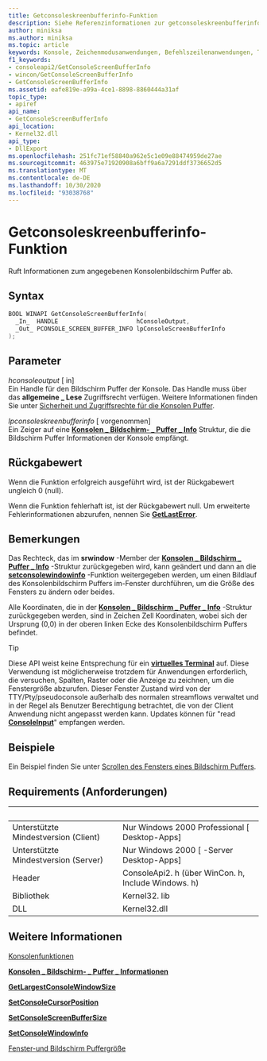 ```yaml
---
title: Getconsoleskreenbufferinfo-Funktion
description: Siehe Referenzinformationen zur getconsoleskreenbufferinfo-Funktion, die Informationen zum angegebenen Konsolenbildschirm Puffer abruft.
author: miniksa
ms.author: miniksa
ms.topic: article
keywords: Konsole, Zeichenmodusanwendungen, Befehlszeilenanwendungen, Terminalanwendungen, Konsolen-API
f1_keywords:
- consoleapi2/GetConsoleScreenBufferInfo
- wincon/GetConsoleScreenBufferInfo
- GetConsoleScreenBufferInfo
ms.assetid: eafe819e-a99a-4ce1-8898-8860444a31af
topic_type:
- apiref
api_name:
- GetConsoleScreenBufferInfo
api_location:
- Kernel32.dll
api_type:
- DllExport
ms.openlocfilehash: 251fc71ef58840a962e5c1e09e88474959de27ae
ms.sourcegitcommit: 463975e71920908a6bff9a6a7291ddf3736652d5
ms.translationtype: MT
ms.contentlocale: de-DE
ms.lasthandoff: 10/30/2020
ms.locfileid: "93038768"
---
```

# <a name="getconsolescreenbufferinfo-function"></a>Getconsoleskreenbufferinfo-Funktion

Ruft Informationen zum angegebenen Konsolenbildschirm Puffer ab.

## <a name="syntax"></a>Syntax

```C
BOOL WINAPI GetConsoleScreenBufferInfo(
  _In_  HANDLE                      hConsoleOutput,
  _Out_ PCONSOLE_SCREEN_BUFFER_INFO lpConsoleScreenBufferInfo
);
```

## <a name="parameters"></a>Parameter

*hconsoleoutput* \[ in\]  
Ein Handle für den Bildschirm Puffer der Konsole. Das Handle muss über das **allgemeine \_ Lese** Zugriffsrecht verfügen. Weitere Informationen finden Sie unter [Sicherheit und Zugriffsrechte für die Konsolen Puffer](console-buffer-security-and-access-rights.md).

*lpconsoleskreenbufferinfo* \[ vorgenommen\]  
Ein Zeiger auf eine [**Konsolen \_ Bildschirm- \_ Puffer \_ Info**](console-screen-buffer-info-str.md) Struktur, die die Bildschirm Puffer Informationen der Konsole empfängt.

## <a name="return-value"></a>Rückgabewert

Wenn die Funktion erfolgreich ausgeführt wird, ist der Rückgabewert ungleich 0 (null).

Wenn die Funktion fehlerhaft ist, ist der Rückgabewert null. Um erweiterte Fehlerinformationen abzurufen, nennen Sie [**GetLastError**](https://msdn.microsoft.com/library/windows/desktop/ms679360).

## <a name="remarks"></a>Bemerkungen

Das Rechteck, das im **srwindow** -Member der [**Konsolen \_ Bildschirm \_ Puffer \_ Info**](console-screen-buffer-info-str.md) -Struktur zurückgegeben wird, kann geändert und dann an die [**setconsolewindowinfo**](setconsolewindowinfo.md) -Funktion weitergegeben werden, um einen Bildlauf des Konsolenbildschirm Puffers im-Fenster durchführen, um die Größe des Fensters zu ändern oder beides.

Alle Koordinaten, die in der [**Konsolen \_ Bildschirm \_ Puffer \_ Info**](console-screen-buffer-info-str.md) -Struktur zurückgegeben werden, sind in Zeichen Zell Koordinaten, wobei sich der Ursprung (0,0) in der oberen linken Ecke des Konsolenbildschirm Puffers befindet.

> [!TIP]
> Diese API weist keine Entsprechung für ein **[virtuelles Terminal](console-virtual-terminal-sequences.md)** auf. Diese Verwendung ist möglicherweise trotzdem für Anwendungen erforderlich, die versuchen, Spalten, Raster oder die Anzeige zu zeichnen, um die Fenstergröße abzurufen. Dieser Fenster Zustand wird von der TTY/Pty/pseudoconsole außerhalb des normalen streamflows verwaltet und in der Regel als Benutzer Berechtigung betrachtet, die von der Client Anwendung nicht angepasst werden kann. Updates können für "read [**ConsoleInput**](readconsoleinput.md)" empfangen werden.

## <a name="examples"></a>Beispiele

Ein Beispiel finden Sie unter [Scrollen des Fensters eines Bildschirm Puffers](scrolling-a-screen-buffer-s-window.md).

## <a name="requirements"></a>Requirements (Anforderungen)

| &nbsp; | &nbsp; |
|-|-|
| Unterstützte Mindestversion (Client) | Nur Windows 2000 Professional \[ Desktop-Apps\] |
| Unterstützte Mindestversion (Server) | Nur Windows 2000 \[ -Server Desktop-Apps\] |
| Header | ConsoleApi2. h (über WinCon. h, Include Windows. h) |
| Bibliothek | Kernel32. lib |
| DLL | Kernel32.dll |

## <a name="see-also"></a>Weitere Informationen

[Konsolenfunktionen](console-functions.md)

[**Konsolen \_ Bildschirm- \_ Puffer \_ Informationen**](console-screen-buffer-info-str.md)

[**GetLargestConsoleWindowSize**](getlargestconsolewindowsize.md)

[**SetConsoleCursorPosition**](setconsolecursorposition.md)

[**SetConsoleScreenBufferSize**](setconsolescreenbuffersize.md)

[**SetConsoleWindowInfo**](setconsolewindowinfo.md)

[Fenster-und Bildschirm Puffergröße](window-and-screen-buffer-size.md)
